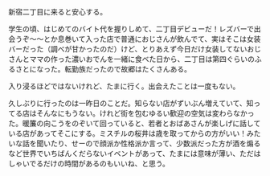 新宿二丁目に来ると安心する。

学生の頃、はじめてのバイト代を握りしめて、二丁目デビューだ！レズバーで出会うぞ〜〜とか息巻いて入った店で普通におじさんが飲んでて、実はそこは女装バーだった（調べが甘かったのだ）けど、とりあえず今日だけ女装してないおじさんとママの作った濃いおでんを一緒に食べた日から、二丁目は第四ぐらいのふるさとになった。転勤族だったので故郷はたくさんある。

入り浸るほどではないけれど、たまに行く。出会えたことは一度もない。

久しぶりに行ったのは一昨日のことだ。知らない店がずいぶん増えていて、知ってる店はそんなにもうない。けれど街を包むゆるい歓迎の空気は変わらなかった。暖簾の向こうをのぞいて回っていると、若者とおばあさんが楽しげに話している店があってそこにする。ミスチルの桜井は歳を取ってからの方がいい！みたいな話を聞いたり、せーので顔派か性格派か言って、少数派だった方が酒を煽るなど世界でいちばんくだらないイベントがあって、たまには意味が薄い、ただはしゃいでるだけの時間があるのもいいね、と思う。